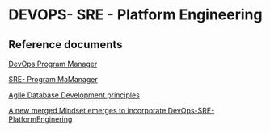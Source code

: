 # DEVOPS- SRE - Platform Engineering


## Reference documents 

[DevOps Program Manager](sre-devops/DevOps-ProgramManager.md)

[SRE- Program MaManager](SRE-DevOps/SRE-Program-ManagerLead.md)


[Agile Database Development principles](Agile-db-sdlc/AgileDatabasePrinciples.md)


[A new merged Mindset emerges to incorporate DevOps-SRE-PlatformEnginering](./DevOps-PE-SRE.md)


